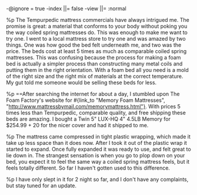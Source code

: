 -@ignore = true
-index ||= false
-view  ||= :normal

%p
  The Tempurpedic mattress commercials have always intrigued me. The promise is great: a material that conforms to your body without poking you the way coiled spring mattresses do. This was enough to make me want to try one. I went to a local mattress store to try one and was amazed by two things. One was how good the bed felt underneath me, and two was the price. The beds cost at least 5 times as much as comparable coiled spring mattresses. This was confusing because the process for making a foam bed is actually a simpler process than constructing many metal coils and putting them in the right orientation. With a foam bed all you need is a mold of the right size and the right mix of materials at the correct temperature. My gut told me someone would be selling these beds for less.

%p
  ==After searching the internet for about a day, I stumbled upon The Foam Factory's website for #{link_to "Memory Foam Mattresses", "http://www.mattressbymail.com/memorymattress.html"}. With prices 5 times less than Tempurpedic, comparable quality, and free shipping these beds are amazing. I bought a Twin 5" LUX-HQ 4" 4.5LB Memory for $254.99 + 20 for the nicer cover and had it shipped to me.

%p
  The mattress came compressed in tight plastic wrapping, which made it take up less space than it does now. After I took it out of the plastic wrap it started to expand. Once fully expanded it was ready to use, and felt great to lie down in. The strangest sensation is when you go to plop down on your bed, you expect it to feel the same way a coiled spring mattress feels, but it feels totally different. So far I haven't gotten used to this difference.

%p
  I have only slept in it for 2 night so far, and I don't have any complaints, but stay tuned for an update.